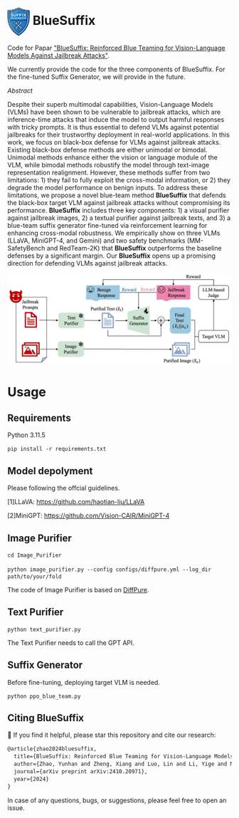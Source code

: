 # <img src="./generator.jpg" alt="Logo" width="50" style="vertical-align: middle;"> BlueSuffix


Code for Papar ["BlueSuffix: Reinforced Blue Teaming for Vision-Language Models Against Jailbreak Attacks"](https://arxiv.org/abs/2410.20971). 

We currently provide the code for the three components of BlueSuffix. For the fine-tuned Suffix Generator, we will provide in the future.

*Abstract*

Despite their superb multimodal capabilities, Vision-Language Models (VLMs) have been shown to be vulnerable to jailbreak attacks, which are inference-time attacks that induce the model to output harmful responses with tricky prompts. It is thus essential to defend VLMs against potential jailbreaks for their trustworthy deployment in real-world applications. In this work, we focus on black-box defense for VLMs against jailbreak attacks. Existing black-box defense methods are either unimodal or bimodal. Unimodal methods enhance either the vision or language module of the VLM, while bimodal methods robustify the model through text-image representation realignment. However, these methods suffer from two limitations: 1) they fail to fully exploit the cross-modal information, or 2) they degrade the model performance on benign inputs. To address these limitations, we propose a novel blue-team method **BlueSuffix** that defends the black-box target VLM against jailbreak attacks without compromising its performance. **BlueSuffix** includes three key components: 1) a visual purifier against jailbreak images, 2) a textual purifier against jailbreak texts, and 3) a blue-team suffix generator fine-tuned via reinforcement learning for enhancing cross-modal robustness. We empirically show on three VLMs (LLaVA, MiniGPT-4, and Gemini) and two safety benchmarks (MM-SafetyBench and RedTeam-2K) that **BlueSuffix** outperforms the baseline defenses by a significant margin. Our **BlueSuffix** opens up a promising direction for defending VLMs against jailbreak attacks.

![BlueSuffix](./framework.jpg)

# Usage

## Requirements

Python 3.11.5

```
pip install -r requirements.txt
```

## Model depolyment

Please following the offcial guidelines.

[1]LLaVA: https://github.com/haotian-liu/LLaVA

[2]MiniGPT: https://github.com/Vision-CAIR/MiniGPT-4

## Image Purifier

```
cd Image_Purifier

python image_purifier.py --config configs/diffpure.yml --log_dir path/to/your/fold
```
The code of Image Purifier is based on [DiffPure](https://github.com/NVlabs/DiffPure).

## Text Purifier

```
python text_purifier.py
```
The Text Purifier needs to call the GPT API.

## Suffix Generator
Before fine-tuning, deploying target VLM is needed.

```
python ppo_blue_team.py
```

## Citing BlueSuffix
🌟 If you find it helpful, please star this repository and cite our research:
```tex
@article{zhao2024bluesuffix,
  title={BlueSuffix: Reinforced Blue Teaming for Vision-Language Models Against Jailbreak Attacks},
  author={Zhao, Yunhan and Zheng, Xiang and Luo, Lin and Li, Yige and Ma, Xingjun and Jiang, Yu-Gang},
  journal={arXiv preprint arXiv:2410.20971},
  year={2024}
}
```
In case of any questions, bugs, or suggestions, please feel free to open an issue.
